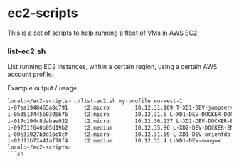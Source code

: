 # ec2-scripts

This is a set of scripts to help running a fleet of VMs in AWS EC2.

### list-ec2.sh

List running EC2 instances, within a certain region, using a certain AWS account profile.

Example output / usage:

```sh
local:~/ec2-scripts> ./list-ec2.sh my-profile eu-west-1
i-07ea1948465a8c791    	t2.micro       	10.12.31.109 T-XD1-DEV-jumpserver-linux-az1
i-0b3513445b0395b76    	t2.micro       	10.12.31.5 L-XD1-DEV-DOCKER-DOC-API
i-017c194c8dabae022    	t2.micro       	10.12.36.237 L-XD1-DEV-DOCKER-ENV1
i-09731f640b05d19b2    	t2.medium      	10.12.35.86 L-XD2-DEV-DOCKER-ENV2
i-00e31927b3d1bc8cf    	t2.micro       	10.12.31.59 L-XD1-DEV-orientdb
i-02df1b72a41af78f4    	t2.medium      	10.12.31.4 L-XD1-DEV-mongox
local:~/ec2-scripts>
```sh

